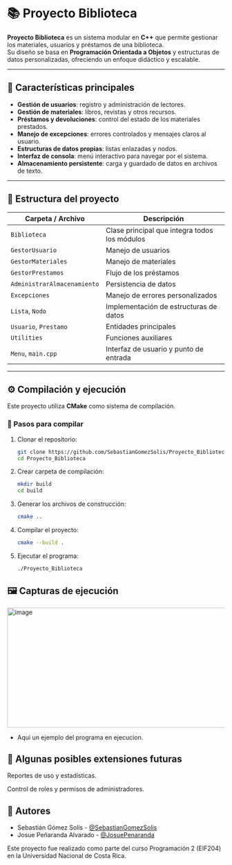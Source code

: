 # 📚 Proyecto Biblioteca

**Proyecto Biblioteca** es un sistema modular en **C++** que permite gestionar los materiales, usuarios y préstamos de una biblioteca.  
Su diseño se basa en **Programación Orientada a Objetos** y estructuras de datos personalizadas, ofreciendo un enfoque didáctico y escalable.

---

## 🚀 Características principales

- **Gestión de usuarios**: registro y administración de lectores.
- **Gestión de materiales**: libros, revistas y otros recursos.
- **Préstamos y devoluciones**: control del estado de los materiales prestados.
- **Manejo de excepciones**: errores controlados y mensajes claros al usuario.
- **Estructuras de datos propias**: listas enlazadas y nodos.
- **Interfaz de consola**: menú interactivo para navegar por el sistema.
- **Almacenamiento persistente**: carga y guardado de datos en archivos de texto.

---

## 📂 Estructura del proyecto

| Carpeta / Archivo             | Descripción |
|-------------------------------|-------------|
| `Biblioteca`                | Clase principal que integra todos los módulos |
| `GestorUsuario`             | Manejo de usuarios |
| `GestorMateriales`          | Manejo de materiales |
| `GestorPrestamos`           | Flujo de los préstamos |
| `AdministrarAlmacenamiento` | Persistencia de datos |
| `Excepciones`               | Manejo de errores personalizados |
| `Lista`, `Nodo`           | Implementación de estructuras de datos |
| `Usuario`, `Prestamo`     | Entidades principales |
| `Utilities`                 | Funciones auxiliares |
| `Menu`, `main.cpp`          | Interfaz de usuario y punto de entrada |

---

## ⚙️ Compilación y ejecución

Este proyecto utiliza **CMake** como sistema de compilación.  

### 🔧 Pasos para compilar

1. Clonar el repositorio:
   ```bash
   git clone https://github.com/SebastianGomezSolis/Proyecto_Biblioteca.git
   cd Proyecto_Biblioteca
2. Crear carpeta de compilación:
   ```bash
   mkdir build
   cd build
3. Generar los archivos de construcción:
   ```bash
   cmake ..
4. Compilar el proyecto:
   ```bash
   cmake --build .
5. Ejecutar el programa:
   ```bash
   ./Proyecto_Biblioteca

## 🖼️ Capturas de ejecución

<img width="691" height="277" alt="image" src="https://github.com/user-attachments/assets/c68fb9ad-5859-48f8-a3e5-3f110dac254e" />

- Aqui un ejemplo del programa en ejecucion.

## 🔮 Algunas posibles extensiones futuras

Reportes de uso y estadísticas.

Control de roles y permisos de administradores.

## 👥 Autores

- Sebastián Gómez Solís - [@SebastianGomezSolis](https://github.com/SebastianGomezSolis)
- Josue Peñaranda Alvarado - [@JosuePenaranda](https://github.com/JosuePenaranda)

Este proyecto fue realizado como parte del curso Programación 2 (EIF204) en la Universidad Nacional de Costa Rica.





